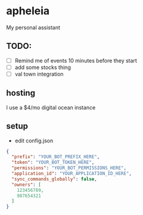 # apheleia
My personal assistant

## TODO:
- [ ] Remind me of events 10 minutes before they start
- [ ] add some stocks thing
- [ ] val town integration

## hosting
I use a $4/mo digital ocean instance

## setup
- edit config.json
```json
{
  "prefix": "YOUR_BOT_PREFIX_HERE",
  "token": "YOUR_BOT_TOKEN_HERE",
  "permissions": "YOUR_BOT_PERMISSIONS_HERE",
  "application_id": "YOUR_APPLICATION_ID_HERE",
  "sync_commands_globally": false,
  "owners": [
    123456789,
    987654321
  ]
}
```
